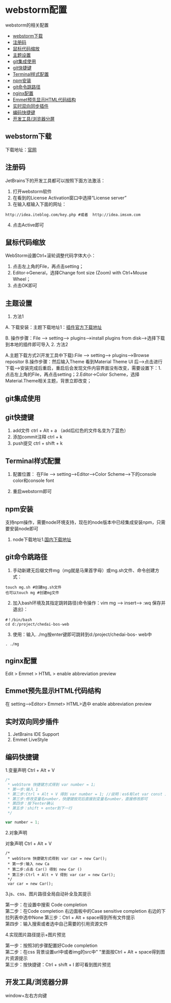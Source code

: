 # webstorm配置

webstorm的相关配置
* [webstorm下载](#webstorm下载)
* [注册码](#注册码)
* [鼠标代码缩放](#鼠标代码缩放)
* [主题设置](#主题设置)
* [git集成使用](#git集成使用)
* [git快捷键](#git快捷键)
* [Terminal样式配置](#Terminal样式配置)
* [npm安装](#npm安装)
* [git命令跳路径](#git命令跳路径)
* [nginx配置](#nginx配置)
* [Emmet预先显示HTML代码结构](#Emmet预先显示HTML代码结构)
* [实时双向同步插件](#实时双向同步插件)
* [编码快捷键](#编码快捷键)
* [开发工具/浏览器分屏](#开发工具/浏览器分屏)








## webstorm下载
下载地址：[官网](https://www.jetbrains.com/webstorm/)

## 注册码
JetBrains下的开发工具都可以按照下面方法激活：
1. 打开webstorm软件
2. 在看到的License Activation窗口中选择“License server”
3. 在输入框输入下面的网址：
  ```
  http://idea.iteblog.com/key.php #或者  http://idea.imsxm.com
  ```
4. 点击Active即可

## 鼠标代码缩放

WebStorm设置Ctrl+滚轮调整代码字体大小：
1. 点击左上角的File，再点击setting；
2. Editor->General，选择Change font size (Zoom) with Ctrl+Mouse Wheel；
3. 点击OK即可

## 主题设置

1. 方法1

 A. 下载安装：主题下载地址1：[插件官方下载地址](https://plugins.jetbrains.com/)
  
  B.  操作步骤：File --> setting--> plugins-->install plugins from disk-->选择下载到本地的插件即可导入
2. 方法2

 A.主题下载方式2(开发工具中下载):File --> setting--> plugins-->Browse repositor
 B.操作步骤：然后输入Theme 看到Material Theme UI 后-->点击进行下载-->安装完成后重启，重启后会发现文件内容界面没有改变，需要设置下：1.点击左上角的File，再点击setting；2.Editor->Color Scheme，选择Material.Theme相关主题，背景立即改变；

## git集成使用



## git快捷键

1. add文件 ctrl + Alt + a （add后红色的文件名变为了蓝色）
2. 添加commit注释 ctrl + k
3. push提交 ctrl + shift + k

## Terminal样式配置
1. 配置位置：
 在File --> setting-->Editor-->Color Scheme-->下的console color和console font

2. 重启webstorm即可

## npm安装

支持npm操作，需要node环境支持，现在的node版本中已经集成安装npm，只需要安装node即可

 1. node下载地址1.[国内下载地址](http://nodejs.cn/)  

## git命令跳路径

1. 手动新建无后缀文件mg（mg就是马果首字母）或mg.sh文件、命令创建方式：

 ```
 touch mg.sh #创建mg.sh文件  
 也可以touch mg #创建mg文件

 ```
2. 加入bash环境及其指定跳转路径(命令操作：vim mg --> insert-->  :wq 保存并退出)：

 ```
 #！/bin/bash
 cd d:/project/chedai-bos-web

 ```
3. 使用：输入. ./mg按enter键即可跳转到d:/project/chedai-bos- web中

 ```
 . ./mg
 ```

## nginx配置

Edit  > Emmet > HTML > enable abbreviation preview

## Emmet预先显示HTML代码结构
在 setting-->Editor> Emmet> HTML>选中 enable abbreviation preview

## 实时双向同步插件
1. JetBrains IDE Support
2. Emmet LiveStyle

## 编码快捷键

1.变量声明 Ctrl + Alt + V


```JavaScript
/*
 * webStorm 快捷键方式得到 var number = 1;
 * 第一步:输入 1
 * 第二步:Ctrl + Alt + V 得到 var number = 1; //说明：es6有let var const 三种变量声明方式 点击选择一种 以后声明默认就是选中的，es5只有var一种
 * 第三步:修改变量名number，快捷键按完后直接到变量名number，直接修改即可
 * 第四步：按下enter确认
 * 第五步：shift + enter到下一行
 */

var number = 1;
```


2.对象声明

对象声明 Ctrl + Alt + V

```
/*
 * webStorm 快捷键方式得到 var car = new Car();
 * 第一步:输入 new Ca
 * 第二步:点击 Car() 得到 new Car ()
 * 第三步:Ctrl + Alt + V 得到 var car = new Car(); 
 */
 var car = new Car();

```


3.js、css、图片路径全局自动补全及其提示

第一步：在设置中搜索 Code completion  
第二步：在Code completion 右边面板中的Case sensitive completion 右边的下拉列表中选中None 
第三步：Ctrl + Alt + space得到所有文件提示  
第四步：输入搜索或者选中自己需要的引用资源文件 

4.实现图片路径提示+图片预览  

第一步：按照3的步骤配置好Code completion  
第二步：在css 背景设置url中或者img的src中" "里面按Ctrl + Alt + space得到图片资源提示  
第三步：按快捷键：Ctrl + shift + I 即可看到图片预览  


## 开发工具/浏览器分屏
window+左右方向键 








